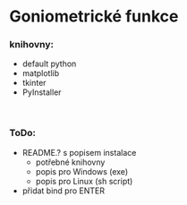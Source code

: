 # Goniometrické funkce

### knihovny:
- default python
- matplotlib
- tkinter
- PyInstaller

<br>

### ToDo:
- README.? s popisem instalace 
    - potřebné knihovny
    - popis pro Windows (exe)
    - popis pro Linux (sh script)
- přidat bind pro ENTER